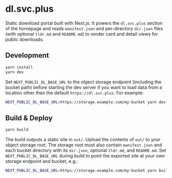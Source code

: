 # dl.svc.plus

Static download portal built with Next.js. It powers the `dl.svc.plus` section of the homepage and reads `manifest.json` and per-directory `dir.json` files (with optional `tldr.md` and `README.md`) to render card and detail views for public downloads.

## Development

```bash
yarn install
yarn dev
```

Set `NEXT_PUBLIC_DL_BASE_URL` to the object storage endpoint (including
the bucket path) before starting the dev server if you want to load data
from a location other than the default `https://dl.svc.plus`. For example:

```bash
NEXT_PUBLIC_DL_BASE_URL=https://storage.example.com/my-bucket yarn dev
```


## Build & Deploy

```bash
yarn build
```

The build outputs a static site in `out/`. Upload the contents of `out/`
to your object storage root. The storage root must also contain
`manifest.json` and each bucket directory with its `dir.json`, optional
`tldr.md`, and `README.md`. Set `NEXT_PUBLIC_DL_BASE_URL` during build to
point the exported site at your own storage endpoint and bucket, e.g.:

```bash
NEXT_PUBLIC_DL_BASE_URL=https://storage.example.com/my-bucket yarn build
```

